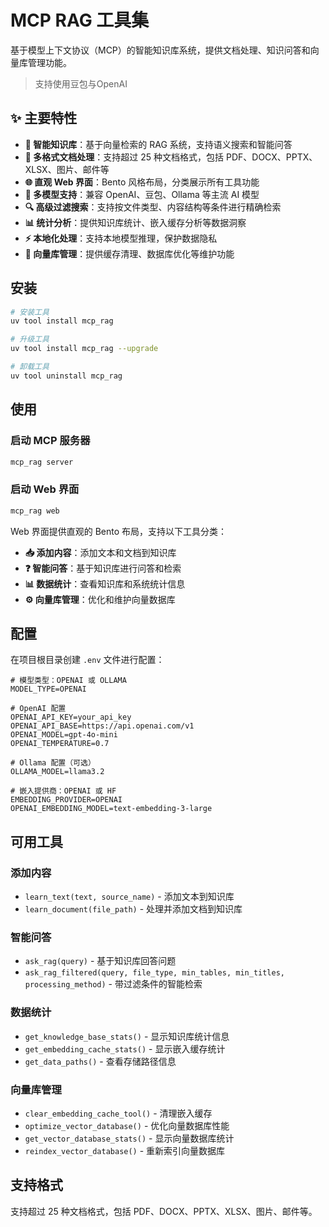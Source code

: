 # MCP RAG 工具集

基于模型上下文协议（MCP）的智能知识库系统，提供文档处理、知识问答和向量库管理功能。

> 支持使用豆包与OpenAI

## ✨ 主要特性

- **🧠 智能知识库**：基于向量检索的 RAG 系统，支持语义搜索和智能问答
- **📄 多格式文档处理**：支持超过 25 种文档格式，包括 PDF、DOCX、PPTX、XLSX、图片、邮件等
- **🌐 直观 Web 界面**：Bento 风格布局，分类展示所有工具功能
- **🤖 多模型支持**：兼容 OpenAI、豆包、Ollama 等主流 AI 模型
- **🔍 高级过滤搜索**：支持按文件类型、内容结构等条件进行精确检索
- **📊 统计分析**：提供知识库统计、嵌入缓存分析等数据洞察
- **⚡ 本地化处理**：支持本地模型推理，保护数据隐私
- **🔧 向量库管理**：提供缓存清理、数据库优化等维护功能

## 安装

```bash
# 安装工具
uv tool install mcp_rag

# 升级工具
uv tool install mcp_rag --upgrade

# 卸载工具
uv tool uninstall mcp_rag
```

## 使用

### 启动 MCP 服务器

```bash
mcp_rag server
```

### 启动 Web 界面

```bash
mcp_rag web
```

Web 界面提供直观的 Bento 布局，支持以下工具分类：

- **📥 添加内容**：添加文本和文档到知识库
- **❓ 智能问答**：基于知识库进行问答和检索
- **📊 数据统计**：查看知识库和系统统计信息
- **⚙️ 向量库管理**：优化和维护向量数据库

## 配置

在项目根目录创建 `.env` 文件进行配置：

```env
# 模型类型：OPENAI 或 OLLAMA
MODEL_TYPE=OPENAI

# OpenAI 配置
OPENAI_API_KEY=your_api_key
OPENAI_API_BASE=https://api.openai.com/v1
OPENAI_MODEL=gpt-4o-mini
OPENAI_TEMPERATURE=0.7

# Ollama 配置（可选）
OLLAMA_MODEL=llama3.2

# 嵌入提供商：OPENAI 或 HF
EMBEDDING_PROVIDER=OPENAI
OPENAI_EMBEDDING_MODEL=text-embedding-3-large
```

## 可用工具

### 添加内容
- `learn_text(text, source_name)` - 添加文本到知识库
- `learn_document(file_path)` - 处理并添加文档到知识库

### 智能问答
- `ask_rag(query)` - 基于知识库回答问题
- `ask_rag_filtered(query, file_type, min_tables, min_titles, processing_method)` - 带过滤条件的智能检索

### 数据统计
- `get_knowledge_base_stats()` - 显示知识库统计信息
- `get_embedding_cache_stats()` - 显示嵌入缓存统计
- `get_data_paths()` - 查看存储路径信息

### 向量库管理
- `clear_embedding_cache_tool()` - 清理嵌入缓存
- `optimize_vector_database()` - 优化向量数据库性能
- `get_vector_database_stats()` - 显示向量数据库统计
- `reindex_vector_database()` - 重新索引向量数据库

## 支持格式

支持超过 25 种文档格式，包括 PDF、DOCX、PPTX、XLSX、图片、邮件等。
